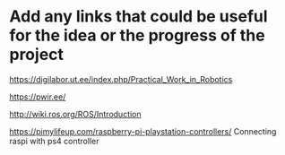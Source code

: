 # Add any links that could be useful for the idea or the progress of the project

https://digilabor.ut.ee/index.php/Practical_Work_in_Robotics

https://pwir.ee/

http://wiki.ros.org/ROS/Introduction

https://pimylifeup.com/raspberry-pi-playstation-controllers/  Connecting raspi with ps4 controller
